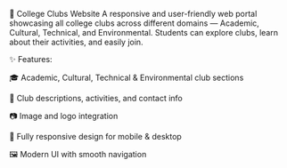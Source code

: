 🌟 College Clubs Website
A responsive and user-friendly web portal showcasing all college clubs across different domains — Academic, Cultural, Technical, and Environmental. Students can explore clubs, learn about their activities, and easily join.

✨ Features:

🎓 Academic, Cultural, Technical & Environmental club sections

📌 Club descriptions, activities, and contact info

📷 Image and logo integration

📱 Fully responsive design for mobile & desktop

🖼️ Modern UI with smooth navigation
